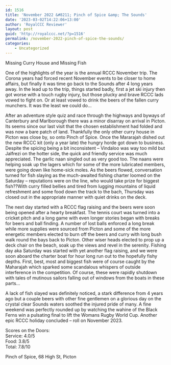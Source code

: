 ```yaml
---
id: 1516
title: 'November 2022 &#8211; Pinch of Spice &amp; The Sounds'
date: '2023-03-02T14:22:06+13:00'
author: 'RoyalCCC Reviewer'
layout: post
guid: 'http://royalccc.net/?p=1516'
permalink: /november-2022-pinch-of-spice-the-sounds/
categories:
    - Uncategorized
---
```


Missing Curry House and Missing Fish

One of the highlights of the year is the annual RCCC November trip. The Corona years had forced recent November events to be closer to home affairs, but finally it was time go back to the Sounds after 4 long years away. In the lead up to the trip, things started badly, first a jet ski injury then got worse with a touch rugby injury, but those plucky and brave RCCC lads vowed to fight on. Or at least vowed to drink the beers of the fallen curry munchers. It was the least we could do…

After an adventure style quiz and race through the highways and byways of Canterbury and Marlborough there was a minor disarray on arrival in Picton. Its seems since our last visit that the chosen establishment had folded and was now a bare patch of land. Thankfully the only other curry house in Picton was close by, so onto Pinch of Spice. Once the Mararajah dished out the new RCCC kit (only a year late) the hungry horde got down to business. Despite the spicing being a bit inconsistent – Vindaloo was way too mild but Jalfrezi on the hotter side, the quick and friendly service was much appreciated. The garlic naan singled out as very good too. The naans were helping soak up the lagers which for some of the more lubricated members, were going down like home-sick moles. As the beers flowed, conversation turned for fish slaying as the much-awaited fishing charter loomed on the Saturday – reputations were on the line, who would take prize for biggest fish??With curry filled bellies and tired from lugging mountains of liquid refreshment and some food down the track to the bach, Thursday was closed out in the appropriate manner with quiet drinks on the deck.

The next day started with a RCCC flag raising and the beers were soon being opened after a hearty breakfast. The tennis court was turned into a cricket pitch and a long game with even longer stories began with breaks for beers and ball finding. A number of lost balls enforced a long break while more supplies were sourced from Picton and some of the more energetic members elected to burn off the beers and curry with long bush walk round the bays back to Picton. Other wiser heads elected to prop up a deck chair on the beach, soak up the views and revel in the serenity. Fishing day aka Saturday was started with yet another flag raising, and we were soon aboard the charter boat for hour long run out to the hopefully fishy depths. First, best, most and biggest fish were of course caught by the Maharajah which sparked some scandalous whispers of outside interference in the competition. Of course, these were rapidly shutdown with tales of mutinous sailors falling out of windows from the boats in these parts…

A lack of fish slayed was definitely noticed, a stark difference from 4 years ago but a couple beers with other fine gentlemen on a glorious day on the crystal clear Sounds waters soothed the injured pride of many. A fine weekend was perfectly rounded up by watching the wahine of the Black Ferns win a pulsating final to lift the Womans Rugby World Cup. Another epic RCCC holiday concluded – roll on November 2023.

Scores on the Doors:  
Service: 4.0/5  
Food: 3.8/5  
Total: 7.8/10

Pinch of Spice, 68 High St, Picton